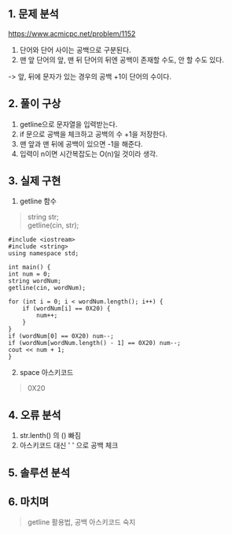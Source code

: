 ## 1. 문제 분석   

<https://www.acmicpc.net/problem/1152>  
1. 단어와 단어 사이는 공백으로 구분된다.
2. 맨 앞 단어의 앞, 맨 뒤 단어의 뒤엔 공백이 존재할 수도, 안 할 수도 있다.

-> 앞, 뒤에 문자가 있는 경우의 공백 +1이 단어의 수이다.

## 2. 풀이 구상   

1. getline으로 문자열을 입력받는다.
2. if 문으로 공백을 체크하고 공백의 수 +1을 저장한다.
3. 맨 앞과 맨 뒤에 공백이 있으면 -1을 해준다.
4. 입력이 n이면 시간복잡도는 O(n)일 것이라 생각.

## 3. 실제 구현   

1. getline 함수
> string str;  
getline(cin, str);  

    
    #include <iostream>
    #include <string>
    using namespace std;

    int main() {
	int num = 0;
	string wordNum;
	getline(cin, wordNum);

	for (int i = 0; i < wordNum.length(); i++) {
		if (wordNum[i] == 0X20) {
			num++;
		}
	}
	if (wordNum[0] == 0X20) num--;
	if (wordNum[wordNum.length() - 1] == 0X20) num--;
	cout << num + 1;
    }

2. space 아스키코드
> 0X20

## 4. 오류 분석

1. str.lenth() 의 () 빠짐
2. 아스키코드 대신 ' ' 으로 공백 체크

## 5. 솔루션 분석
  
    

## 6. 마치며

> getline 활용법, 공백 아스키코드 숙지
